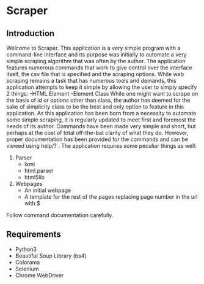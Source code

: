 # Scraper

## Introduction
Welcome to Scraper.
This application is a very simple program with a command-line interface and its purpose was
initially to automate a very simple scraping algorithm that was often by the author.
The application features numerous commands that work to give control over the interface itself, the
csv file that is specified and the scraping options.
While web scraping remains a task that has numerous tools and demands, this application attempts to
keep it simple by allowing the user to simply specify 2 things:
-HTML Element
-Element Class
While one might want to scrape on the basis of id or options other than class, the author has deemed
for the sake of simplicity class to be the best and only option to feature in this application.
As this application has been born from a necessity to automate some simple scraping, it is regularly
updated to meet first and foremost the needs of its author.
Commands have been made very simple and short, but perhaps at the cost of total off-the-bat clarity
of what they do. However, proper documentation has been provided for the commands and can be viewed
using help/? <cmd>.
The application requires some peculiar things as well:
1. Parser
    - lxml
    - html.parser
    - html5lib
2. Webpages
    - An initial webpage
    - A template for the rest of the pages replacing page number in the url with $
    
Follow command documentation carefully.
  
 ## Requirements
 - Python3
 - Beautiful Soup Library (bs4)
 - Colorama
 - Selenium
 - Chrome WebDriver
 

